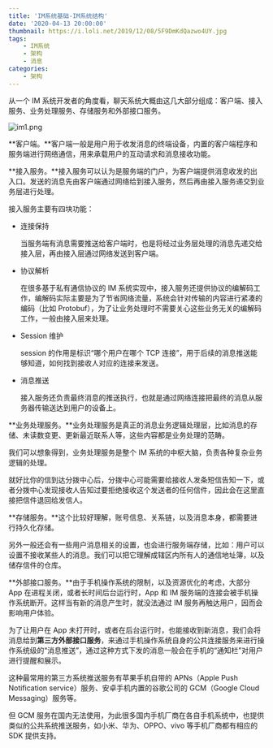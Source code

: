 ```yaml
---
title: 'IM系统基础-IM系统结构'
date: '2020-04-13 20:00:00'
thumbnail: https://i.loli.net/2019/12/08/5F9DmKdQazwo4UY.jpg
tags:
    - IM系统
    - 架构
    - 消息
categories:
    - 架构
---
```

从一个 IM 系统开发者的角度看，聊天系统大概由这几大部分组成：客户端、接入服务、业务处理服务、存储服务和外部接口服务。

![im1.png](https://i.loli.net/2020/04/11/4W8tMOnvDlVP5GA.png)



**客户端。**客户端一般是用户用于收发消息的终端设备，内置的客户端程序和服务端进行网络通信，用来承载用户的互动请求和消息接收功能。



**接入服务。**接入服务可以认为是服务端的门户，为客户端提供消息收发的出入口。发送的消息先由客户端通过网络给到接入服务，然后再由接入服务递交到业务层进行处理。

接入服务主要有四块功能：

- 连接保持 

  当服务端有消息需要推送给客户端时，也是将经过业务层处理的消息先递交给接入层，再由接入层通过网络发送到客户端。

- 协议解析

  在很多基于私有通信协议的 IM 系统实现中，接入服务还提供协议的编解码工作，编解码实际主要是为了节省网络流量，系统会针对传输的内容进行紧凑的编码（比如 Protobuf），为了让业务处理时不需要关心这些业务无关的编解码工作，一般由接入层来处理。

- Session 维护

  session 的作用是标识“哪个用户在哪个 TCP 连接”，用于后续的消息推送能够知道，如何找到接收人对应的连接来发送。

- 消息推送

  接入服务还负责最终消息的推送执行，也就是通过网络连接把最终的消息从服务器传输送达到用户的设备上。

  

**业务处理服务。**业务处理服务是真正的消息业务逻辑处理层，比如消息的存储、未读数变更、更新最近联系人等，这些内容都是业务处理的范畴。

我们可以想象得到，业务处理服务是整个 IM 系统的中枢大脑，负责各种复杂业务逻辑的处理。

就好比你的信到达分拨中心后，分拨中心可能需要给接收人发条短信告知一下，或者分拨中心发现接收人告知过要拒绝接收这个发送者的任何信件，因此会在这里直接把信件退回给发信人。



**存储服务。**这个比较好理解，账号信息、关系链，以及消息本身，都需要进行持久化存储。

另外一般还会有一些用户消息相关的设置，也会进行服务端存储，比如：用户可以设置不接收某些人的消息。我们可以把它理解成辖区内所有人的通信地址簿，以及储存信件的仓库。



**外部接口服务。**由于手机操作系统的限制，以及资源优化的考虑，大部分 App 在进程关闭，或者长时间后台运行时，App 和 IM 服务端的连接会被手机操作系统断开。这样当有新的消息产生时，就没法通过 IM 服务再触达用户，因而会影响用户体验。

为了让用户在 App 未打开时，或者在后台运行时，也能接收到新消息，我们会将消息给到**第三方外部接口服务**，来通过手机操作系统自身的公共连接服务来进行操作系统级的“消息推送”，通过这种方式下发的消息一般会在手机的“通知栏”对用户进行提醒和展示。

这种最常用的第三方系统推送服务有苹果手机自带的 APNs（Apple Push Notification service）服务、安卓手机内置的谷歌公司的 GCM（Google Cloud Messaging）服务等。

但 GCM 服务在国内无法使用，为此很多国内手机厂商在各自手机系统中，也提供类似的公共系统推送服务，如小米、华为、OPPO、vivo 等手机厂商都有相应的 SDK 提供支持。